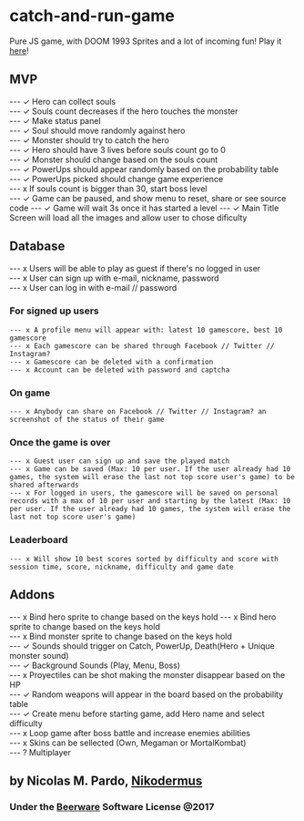 # catch-and-run-game
Pure JS game, with DOOM 1993 Sprites and a lot of incoming fun! Play it [here](http://game.dakio.co)! 

## MVP   
--- ✓ Hero can collect souls   
--- ✓ Souls count decreases if the hero touches the monster   
--- ✓ Make status panel   
--- ✓ Soul should move randomly against hero   
--- ✓ Monster should try to catch the hero   
--- ✓ Hero should have 3 lives before souls count go to 0   
--- ✓ Monster should change based on the souls count   
--- ✓ PowerUps should appear randomly based on the probability table   
--- ✓ PowerUps picked should change game experience   
--- x If souls count is bigger than 30, start boss level   
--- ✓ Game can be paused, and show menu to reset, share or see source code
--- ✓ Game will wait 3s once it has started a level
--- ✓ Main Title Screen will load all the images and allow user to chose dificulty

## Database   
--- x Users will be able to play as guest if there's no logged in user    
--- x User can sign up with e-mail, nickname, password     
--- x User can log in with e-mail // password    

### For signed up users
    --- x A profile menu will appear with: latest 10 gamescore, best 10 gamescore    
    --- x Each gamescore can be shared through Facebook // Twitter // Instagram?    
    --- x Gamescore can be deleted with a confirmation
    --- x Account can be deleted with password and captcha

### On game
    --- x Anybody can share on Facebook // Twitter // Instagram? an screenshot of the status of their game    

### Once the game is over
    --- x Guest user can sign up and save the played match  
    --- x Game can be saved (Max: 10 per user. If the user already had 10 games, the system will erase the last not top score user's game) to be shared afterwards
    --- x For logged in users, the gamescore will be saved on personal records with a max of 10 per user and starting by the latest (Max: 10 per user. If the user already had 10 games, the system will erase the last not top score user's game)     

### Leaderboard
    --- x Will show 10 best scores sorted by difficulty and score with session time, score, nickname, difficulty and game date 


## Addons   
--- x Bind hero sprite to change based on the keys hold
--- x Bind hero sprite to change based on the keys hold   
--- x Bind monster sprite to change based on the keys hold   
--- ✓ Sounds should trigger on Catch, PowerUp, Death(Hero + Unique monster sound)   
--- ✓ Background Sounds (Play, Menu, Boss)   
--- x Proyectiles can be shot making the monster disappear based on the HP   
--- ✓ Random weapons will appear in the board based on the probability table   
--- ✓ Create menu before starting game, add Hero name and select difficulty   
--- x Loop game after boss battle and increase enemies abilities    
--- x Skins can be sellected (Own, Megaman or MortalKombat)   
--- ? Multiplayer 

## by Nicolas M. Pardo, [Nikodermus](http://nikodermus.media)
### Under the [Beerware](https://spdx.org/licenses/Beerware.html) Software License @2017
